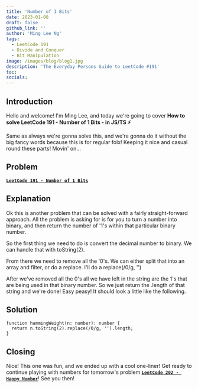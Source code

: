 ```yaml
---
title: 'Number of 1 Bits'
date: 2023-01-08
draft: false
github_link: ''
author: 'Ming Lee Ng'
tags:
  - LeetCode 191
  - Divide and Conquer
  - Bit Manipulation
image: /images/blog/blog1.jpg
description: 'The Everyday Persons Guide to LeetCode #191'
toc:
socials:
---
```


## Introduction

Hello and welcome! I'm Ming Lee, and today we're going to cover **How to solve LeetCode 191 - Number of 1 Bits - in JS/TS :zap:**

Same as always we're gonna solve this, and we're gonna do it without the big fancy words because this is for regular folx! Keeping it nice and casual
round these parts! Movin' on...

## Problem

<b><a href='https://leetcode.com/problems/number-of-1-bits'>`LeetCode 191 - Number of 1 Bits`</a></b>

## Explanation

Ok this is another problem that can be solved with a fairly straight-forward approach. All the problem is asking for is for you to turn a number into
binary, and then return the number of '1's within that particular binary number.

So the first thing we need to do is convert the decimal number to binary. We can handle that with toString(2).

From there we need to remove all the '0's. We can either split that into an array and filter, or do a replace. I'll do a replace(/0/g, '')

After we've removed all the 0's all we have left in the string are the 1's that are being used in that binary number. So we just return the .length of
that string and we're done! Easy peasy! It should look a little like the following.

## Solution

```
function hammingWeight(n: number): number {
  return n.toString(2).replace(/0/g, '').length;
}
```

## Closing

Nice! This one was fun, and we ended up with a cool one-liner! Get ready to continue playing with numbers for tomorrow's problem
<a href='../happynumber/'>**`LeetCode 202 - Happy Number`**</a>! See you then!
